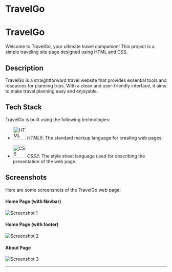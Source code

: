 # TravelGo
# TravelGo

Welcome to TravelGo, your ultimate travel companion! This project is a simple traveling site page designed using HTML and CSS.

## Description

TravelGo is a straightforward travel website that provides essential tools and resources for planning trips. With a clean and user-friendly interface, it aims to make travel planning easy and enjoyable.

## Tech Stack

TravelGo is built using the following technologies:

- <img src="https://i.ibb.co/QNrygQJ/logo-2582748-1280.png" alt="HTML Logo" width="40"> *HTML5*: The standard markup language for creating web pages.


- <img src="https://i.ibb.co/XV2gDMr/logo-2582747-1280.png" alt="CSS Logo" width="40"> *CSS3*: The style sheet language used for describing the presentation of the web page.

## Screenshots

Here are some screenshots of the TravelGo web page:

#### Home Page (with Navbar)
![Screenshot 1](https://i.postimg.cc/52cS6VyC/Screenshot-2024-06-15-000423.png)

#### Home Page (with footer)
![Screenshot 2](https://i.postimg.cc/8kx131t9/Screenshot-2024-06-15-001012.png)

#### About Page
![Screenshot 3](https://i.postimg.cc/sXR2hTSK/Screenshot-2024-06-14-234617-1.png)




---
